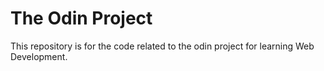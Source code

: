 # The Odin Project

This repository is for the code related to the odin project for learning Web Development.

